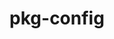 ---
title: "pkg-config"
layout: cache
categories: [package, develop-2023-06-25]
meta: {"versions": ["0.29.2"], "compilers": ["gcc@=7.3.1"], "oss": ["amzn2"], "platforms": ["linux"], "targets": ["aarch64", "neoverse_n1", "x86_64_v3"], "stacks": ["aws-ahug", "aws-ahug-aarch64", "root"], "num_specs": 3, "num_specs_by_stack": {"root": 3, "aws-ahug": 1, "aws-ahug-aarch64": 2}}
spec_details: [{"hash": "jsgfnopeta274trzfaujwtjmnrsuzmsc", "compiler": "gcc@=7.3.1", "versions": ["0.29.2"], "os": "amzn2", "platform": "linux", "target": "x86_64_v3", "variants": ["build_system=autotools", "+internal_glib"], "stacks": ["root", "aws-ahug"], "size": "-", "tarball": "https://binaries.spack.io/releases/develop-2023-06-25/build_cache/linux-amzn2-x86_64_v3/gcc-7.3.1/pkg-config-0.29.2/linux-amzn2-x86_64_v3-gcc-7.3.1-pkg-config-0.29.2-jsgfnopeta274trzfaujwtjmnrsuzmsc.spack"}, {"hash": "rpzdqytpb7bmdf2m2hilvvab5d7gxkmb", "compiler": "gcc@=7.3.1", "versions": ["0.29.2"], "os": "amzn2", "platform": "linux", "target": "aarch64", "variants": ["build_system=autotools", "+internal_glib"], "stacks": ["aws-ahug-aarch64", "root"], "size": "-", "tarball": "https://binaries.spack.io/releases/develop-2023-06-25/build_cache/linux-amzn2-aarch64/gcc-7.3.1/pkg-config-0.29.2/linux-amzn2-aarch64-gcc-7.3.1-pkg-config-0.29.2-rpzdqytpb7bmdf2m2hilvvab5d7gxkmb.spack"}, {"hash": "cyqwsmmaospuxiluu22gabfd7adnexvm", "compiler": "gcc@=7.3.1", "versions": ["0.29.2"], "os": "amzn2", "platform": "linux", "target": "neoverse_n1", "variants": ["build_system=autotools", "+internal_glib"], "stacks": ["aws-ahug-aarch64", "root"], "size": "-", "tarball": "https://binaries.spack.io/releases/develop-2023-06-25/build_cache/linux-amzn2-neoverse_n1/gcc-7.3.1/pkg-config-0.29.2/linux-amzn2-neoverse_n1-gcc-7.3.1-pkg-config-0.29.2-cyqwsmmaospuxiluu22gabfd7adnexvm.spack"}]
---